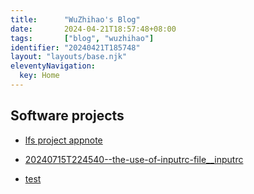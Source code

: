 ```yaml
---
title:      "WuZhihao's Blog"
date:       2024-04-21T18:57:48+08:00
tags:       ["blog", "wuzhihao"]
identifier: "20240421T185748"
layout: "layouts/base.njk"
eleventyNavigation:
  key: Home
---
```


## Software projects

- [lfs project appnote](20240421T185748--lfs-project-appnote__appnote_lfs)
- [20240715T224540--the-use-of-inputrc-file__inputrc](20240715T224540--the-use-of-inputrc-file__inputrc)

- [test](a)

